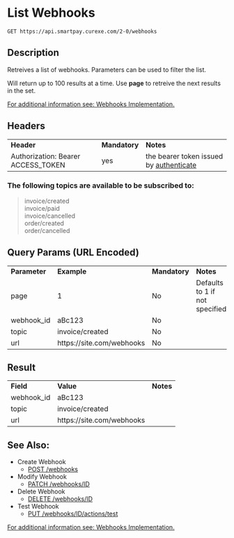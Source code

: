 
# List Webhooks

~~~
GET https://api.smartpay.curexe.com/2-0/webhooks
~~~

## Description

Retreives a list of webhooks.  Parameters can be used to filter the list.

Will return up to 100 results at a time.  Use <b>page</b> to retreive the next results in the set.

[For additional information see: Webhooks Implementation.](README.md)

## Headers

<table>
  <tr>
    <td><b>Header</b></td>
    <td><b>Mandatory</b></td>
    <td><b>Notes</b></td>
  </tr>
  <tr>
    <td>Authorization: Bearer ACCESS_TOKEN</td>
    <td>yes</td>
    <td>the bearer token issued by <a href="..\authenticate\authenticate.md">authenticate</a></td>
  </tr>
</table>

### The following topics are available to be subscribed to:
> invoice/created<br />
> invoice/paid<br />
> invoice/cancelled<br />
> order/created<br />
> order/cancelled

## Query Params (URL Encoded)

<table>
  <tr>
    <td><b>Parameter</b></td>
    <td><b>Example</b></td>
    <td><b>Mandatory</b></td>
    <td><b>Notes</b></td>
  </tr>
  <tr>
    <td>page</td>
    <td>1</td>
    <td>No</td>
    <td>Defaults to 1 if not specified</td>
  </tr>
  <tr>
    <td>webhook_id</td>
    <td>aBc123</td>
    <td>No</td>
    <td></td>
  </tr>
  <tr>
    <td>topic</td>
    <td>invoice/created</td>
    <td>No</td>
    <td></td>
  </tr>
  <tr>
    <td>url</td>
    <td>https://site.com/webhooks</td>
    <td>No</td>
    <td></td>
  </tr>
</table>

## Result

<table>
  <tr>
    <td><b>Field</b></td>
    <td><b>Value</b></td>
    <td><b>Notes</b></td>
  </tr>
  <tr>
    <td>webhook_id</td>
    <td>aBc123</td>
    <td></td>
  </tr>
  <tr>
    <td>topic</td>
    <td>invoice/created</td>
    <td></td>
  </tr>
  <tr>
    <td>url</td>
    <td>https://site.com/webhooks</td>
    <td></td>
  </tr>
</table>

## See Also:

- Create Webhook
  * [POST /webhooks](create_webhook.md)
- Modify Webhook
  * [PATCH /webhooks/ID](modify_webhook.md)
- Delete Webhook
  * [DELETE /webhooks/ID](delete_webhook.md)
- Test Webhook
  * [PUT /webhooks/ID/actions/test](test_webhook.md)

[For additional information see: Webhooks Implementation.](README.md)